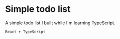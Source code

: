 # Simple todo list

A simple todo list I built while I'm learning TypeScript.

```React + TypeScript```